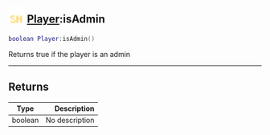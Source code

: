 ## <img src="../../.gitbook/assets/shared.png" width="32" height="32" /> [Player](../player/README.md):isAdmin

```lua
boolean Player:isAdmin()
```

Returns true if the player is an admin

-----------------
## Returns

| Type   | Description |
| ------ | ----------: |
| boolean | No description |
